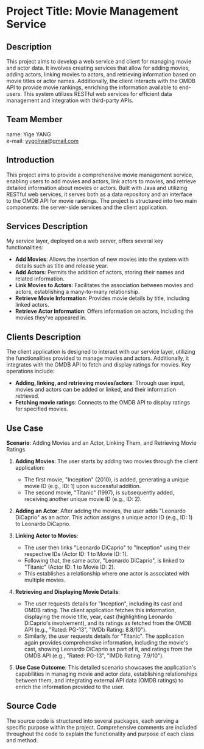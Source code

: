 # Project Title: Movie Management Service

## Description 
This project aims to develop a web service and client for managing movie and actor data. It involves creating services that allow for adding movies, adding actors, linking movies to actors, and retrieving information based on movie titles or actor names. Additionally, the client interacts with the OMDB API to provide movie rankings, enriching the information available to end-users. This system utilizes RESTful web services for efficient data management and integration with third-party APIs.

## Team Member
name: Yige YANG   
e-mail: yygolivia@gmail.com

## Introduction
This project aims to provide a comprehensive movie management service, enabling users to add movies and actors, link actors to movies, and retrieve detailed information about movies or actors. Built with Java and utilizing RESTful web services, it serves both as a data repository and an interface to the OMDB API for movie rankings. The project is structured into two main components: the server-side services and the client application.

## Services Description
My service layer, deployed on a web server, offers several key functionalities:
- **Add Movies**: Allows the insertion of new movies into the system with details such as title and release year.
- **Add Actors**: Permits the addition of actors, storing their names and related information.
- **Link Movies to Actors**: Facilitates the association between movies and actors, establishing a many-to-many relationship.
- **Retrieve Movie Information**: Provides movie details by title, including linked actors.
- **Retrieve Actor Information**: Offers information on actors, including the movies they've appeared in.

## Clients Description
The client application is designed to interact with our service layer, utilizing the functionalities provided to manage movies and actors. Additionally, it integrates with the OMDB API to fetch and display ratings for movies. Key operations include:
- **Adding, linking, and retrieving movies/actors**: Through user input, movies and actors can be added or linked, and their information retrieved.
- **Fetching movie ratings**: Connects to the OMDB API to display ratings for specified movies.

##  Use Case
**Scenario**: Adding Movies and an Actor, Linking Them, and Retrieving Movie Ratings

1. **Adding Movies**: The user starts by adding two movies through the client application:
   - The first movie, "Inception" (2010), is added, generating a unique movie ID (e.g., ID: 1) upon successful addition.
   - The second movie, "Titanic" (1997), is subsequently added, receiving another unique movie ID (e.g., ID: 2).

2. **Adding an Actor**: After adding the movies, the user adds "Leonardo DiCaprio" as an actor. This action assigns a unique actor ID (e.g., ID: 1) to Leonardo DiCaprio.

3. **Linking Actor to Movies**:
   - The user then links "Leonardo DiCaprio" to "Inception" using their respective IDs (Actor ID: 1 to Movie ID: 1).
   - Following that, the same actor, "Leonardo DiCaprio", is linked to "Titanic" (Actor ID: 1 to Movie ID: 2).
   - This establishes a relationship where one actor is associated with multiple movies.

4. **Retrieving and Displaying Movie Details**:
   - The user requests details for "Inception", including its cast and OMDB rating. The client application fetches this information, displaying the movie title, year, cast (highlighting Leonardo DiCaprio's involvement), and its ratings as fetched from the OMDB API (e.g., "Rated: PG-13", "IMDb Rating: 8.8/10").
   - Similarly, the user requests details for "Titanic". The application again provides comprehensive information, including the movie's cast, showing Leonardo DiCaprio as part of it, and ratings from the OMDB API (e.g., "Rated: PG-13", "IMDb Rating: 7.9/10").

5. **Use Case Outcome**: This detailed scenario showcases the application's capabilities in managing movie and actor data, establishing relationships between them, and integrating external API data (OMDB ratings) to enrich the information provided to the user.



## Source Code
The source code is structured into several packages, each serving a specific purpose within the project. Comprehensive comments are included throughout the code to explain the functionality and purpose of each class and method.
